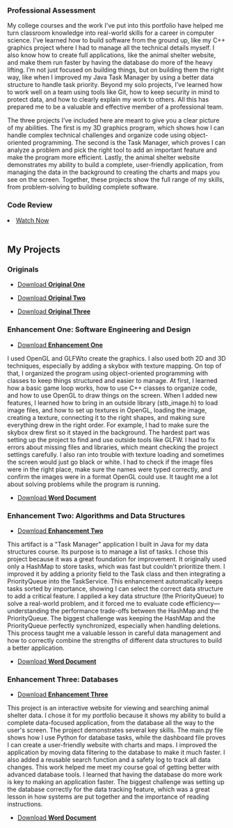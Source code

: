 
<h3>Professional Assessment</h3>

<p>My college courses and the work I've put into this portfolio have helped me turn classroom knowledge into real-world skills for a career in computer science. I’ve learned how to build software from the ground up, like my C++ graphics project where I had to manage all the technical details myself. I also know how to create full applications, like the animal shelter website, and make them run faster by having the database do more of the heavy lifting. I’m not just focused on building things, but on building them the right way, like when I improved my Java Task Manager by using a better data structure to handle task priority. Beyond my solo projects, I’ve learned how to work well on a team using tools like Git, how to keep security in mind to protect data, and how to clearly explain my work to others. All this has prepared me to be a valuable and effective member of a professional team.</p>
<p>
The three projects I’ve included here are meant to give you a clear picture of my abilities. The first is my 3D graphics program, which shows how I can handle complex technical challenges and organize code using object-oriented programming. The second is the Task Manager, which proves I can analyze a problem and pick the right tool to add an important feature and make the program more efficient. Lastly, the animal shelter website demonstrates my ability to build a complete, user-friendly application, from managing the data in the background to creating the charts and maps you see on the screen. Together, these projects show the full range of my skills, from problem-solving to building complete software.    
</p>


<h3>Code Review</h3>
<li><a href="https://youtu.be/LAEsd_xDf2A">Watch Now</a></li>
<br>

<h2>My Projects</h2>

<h3>Originals</h3>
<ul class="downloads">
    <li><a href="https://1drv.ms/u/c/d03a055768b87148/Ea9jL-AIFFtOi4gTvUOaj04BmpvUWGVsRiD6pOvnoqPNOw?e=UqUv2R">Download <strong>Original One</strong></a></li>
</ul>
<ul class="downloads">
    <li><a href="https://1drv.ms/u/c/d03a055768b87148/EVSAbnoAt0dEkBPnb8SVwskBZwFgDEV_101iLYPnou9tpg?e=JSNFv8">Download <strong>Original Two</strong></a></li>
</ul>
<ul class="downloads">
    <li><a href="https://1drv.ms/u/c/d03a055768b87148/Eb-DarUShrBPqu7K1X8YipcBkUScZbW00LzrTXo5BdsEXg?e=hX0IdZ">Download <strong>Original Three</strong></a></li>
</ul>

<h3>Enhancement One: Software Engineering and Design</h3>
<ul class="downloads">
    <li><a href="https://1drv.ms/u/c/d03a055768b87148/ETTH5GbdUQlCo6aoWzUJx34BPRYS1yObPj1552wOS2Gw5g?e=YEb2DB">Download <strong>Enhancement One</strong></a></li>
</ul>
<p>I used OpenGL and GLFWto create the graphics. I also used both 2D and 3D techniques, especially by adding a skybox with texture mapping. On top of that, I organized the program using object-oriented programming with classes to keep things structured and easier to manage. At first, I learned how a basic game loop works, how to use C++ classes to organize code, and how to use OpenGL to draw things on the screen. When I added new features, I learned how to bring in an outside library (stb_image.h) to load image files, and how to set up textures in OpenGL, loading the image, creating a texture, connecting it to the right shapes, and making sure everything drew in the right order. For example, I had to make sure the skybox drew first so it stayed in the background. The hardest part was setting up the project to find and use outside tools like GLFW. I had to fix errors about missing files and libraries, which meant checking the project settings carefully. I also ran into trouble with texture loading and sometimes the screen would just go black or white. I had to check if the image files were in the right place, make sure the names were typed correctly, and confirm the images were in a format OpenGL could use. It taught me a lot about solving problems while the program is running.
</p>

<ul class="downloads">
    <li><a href="https://1drv.ms/w/c/d03a055768b87148/EY6gpq5J3_FGr48xTDSeQHUBV3y3anqRpwxX9FI1Um_S7Q?e=NPMXx5">Download <strong>Word Document</strong></a></li>
</ul>

<h3>Enhancement Two: Algorithms and Data Structures</h3>
<ul class="downloads">
    <li><a href="https://1drv.ms/u/c/d03a055768b87148/EVSAbnoAt0dEkBPnb8SVwskB0CylYZnt-0G_UgGkWB1VTA?e=2vz6Jo">Download <strong>Enhancement Two</strong></a></li>
</ul>

<p>
This artifact is a "Task Manager" application I built in Java for my data structures course. Its purpose is to manage a list of tasks.
I chose this project because it was a great foundation for improvement. It originally used only a HashMap to store tasks, which was fast but couldn't prioritize them. I improved it by adding a priority field to the Task class and then integrating a PriorityQueue into the TaskService. This enhancement automatically keeps tasks sorted by importance, showing I can select the correct data structure to add a critical feature.
I applied a key data structure (the PriorityQueue) to solve a real-world problem, and it forced me to evaluate code efficiency—understanding the performance trade-offs between the HashMap and the PriorityQueue.
The biggest challenge was keeping the HashMap and the PriorityQueue perfectly synchronized, especially when handling deletions. This process taught me a valuable lesson in careful data management and how to correctly combine the strengths of different data structures to build a better application.
</p>

<ul class="downloads">
    <li><a href="https://1drv.ms/w/c/d03a055768b87148/EdDIl26U2NBLo-AB9DTbKfkBX6Yy8kGs6IEHaQZ3s67DLw?e=F36aOf">Download <strong>Word Document</strong></a></li>
</ul>

<h3>Enhancement Three: Databases</h3>
<ul class="downloads">
    <li><a href="https://1drv.ms/u/c/d03a055768b87148/Eb-DarUShrBPqu7K1X8YipcBuQJB1kt8zdIt6OMIZCtXzA?e=v6mo60">Download <strong>Enhancement Three</strong></a></li>
</ul>
<p>This project is an interactive website for viewing and searching animal shelter data. I chose it for my portfolio because it shows my ability to build a complete data-focused application, from the database all the way to the user's screen. The project demonstrates several key skills. The main.py file shows how I use Python for database tasks, while the dashboard file proves I can create a user-friendly website with charts and maps. I improved the application by moving data filtering to the database to make it much faster. I also added a reusable search function and a safety log to track all data changes.
This work helped me meet my course goal of getting better with advanced database tools. I learned that having the database do more work is key to making an application faster. The biggest challenge was setting up the database correctly for the data tracking feature, which was a great lesson in how systems are put together and the importance of reading instructions.
</p>

<ul class="downloads">
    <li><a href="https://1drv.ms/w/c/d03a055768b87148/EfMLffl7SG5JpJQR_1-OzKgB5hJEE52x8xF5depFbTx7PA?e=lCMg5g">Download <strong>Word Document</strong></a></li>
</ul>
